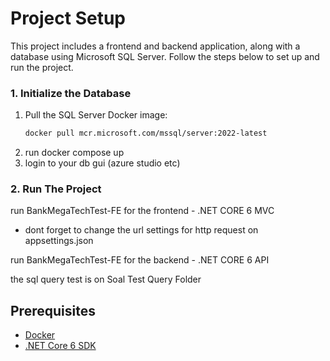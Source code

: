 # Project Setup

This project includes a frontend and backend application, along with a database using Microsoft SQL Server. Follow the steps below to set up and run the project.


### 1. Initialize the Database

1. Pull the SQL Server Docker image: 
   ```bash
   docker pull mcr.microsoft.com/mssql/server:2022-latest
   ```
2. run docker compose up
3. login to your db gui (azure studio etc)



### 2. Run The Project
run BankMegaTechTest-FE for the frontend - .NET CORE 6 MVC
- dont forget to change the url settings for http request on appsettings.json


run BankMegaTechTest-FE for the backend - .NET CORE 6 API

the sql query test is on Soal Test Query Folder


## Prerequisites

- [Docker](https://www.docker.com/get-started)
- [.NET Core 6 SDK](https://dotnet.microsoft.com/download/dotnet/6.0)
